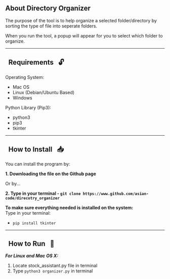 ## About Directory Organizer<br>

The purpose of the tool is to help organize a selected folder/directory by sorting the type of file into seperate folders.

When you run the tool, a popup will appear for you to select which folder to organize.


----------------------------------------
##  &nbsp; Requirements &nbsp; :unlock:

Operating System:
* Mac OS 
* Linux (Debian/Ubuntu Based)
* Windows

Python Library (Pip3):
* python3
* pip3
* tkinter

------------------------------------------------------------------------

##  &nbsp; How to Install &nbsp; :inbox_tray:

You can install the program by:

**1. Downloading the file on the Github page**

Or by...

**2. Type in your terminal - `git clone https://www.github.com/asian-code/direcotry_organizer`**

**To make sure everything needed is installed on the system:**<br>
Type in your terminal:
* `pip install tkinter`

------------------------------------------------------------------------

## &nbsp; How to Run &nbsp; :running:

***For Linux and Mac OS X:***
1. Locate stock_assistant.py file in terminal<br>
2. Type `python3 organizer.py` in terminal

